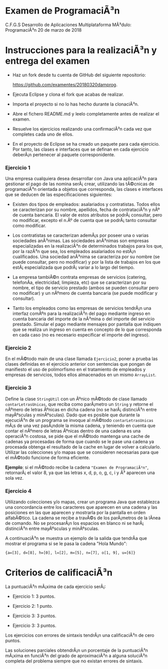 # Examen de ProgramaciÃ³n

C.F.G.S Desarrollo de Aplicaciones Multiplataforma
MÃ³dulo: ProgramaciÃ³n
20 de marzo de 2018

# Instrucciones para la realizaciÃ³n y entrega del examen

*	Haz un fork desde tu cuenta de GitHub del siguiente repositorio:

	https://github.com/examentes/20180320damprog.


*	Ejecuta Eclipse y clona el fork que acabas de realizar.


*	Importa el proyecto si no lo has hecho durante la clonaciÃ³n.


*	Abre el fichero README.md y leelo completamente antes de realizar el examen.


*	Resuelve los ejercicios realizando una confirmaciÃ³n cada vez que completes cada uno de ellos.

*	En el proyecto de Eclipse se ha creado un paquete para cada ejercicio. Por tanto, las clases e interfaces que se definan en cada ejercicio deberÃ¡n pertenecer al paquete corresponidente.

### Ejercicio 1

Una empresa cualquiera desea desarrollar con Java una aplicaciÃ³n para gestionar el pago de las nomina serÃ¡ crear, utilizando las tÃ©cnicas de programaciÃ³n orientada a objetos que corresponda, las clases e interfaces que se deducen de las especificaciones siguientes:

*	Existen dos tipos de empleados: asalariados y contratistas. Todos ellos se caracterizan por su nombre, apellidos, fecha de contrataciÃ³n y nÂº de cuenta bancaria. El valor de estos atributos se podrÃ¡ consultar, pero no modificar, excepto el n.Âº de cuenta que se podrÃ¡ tanto consultar como modificar.


*	Los contratistas se caracterizan ademÃ¡s por poseer una o varias sociedades anÃ³nimas. Las sociedades anÃ³nimas son empresas especializadas en la realizaciÃ³n de determinados trabajos para los que, por la razÃ³n que sea, los empleados asalariados no estÃ¡n cualificados. Una sociedad anÃ³nima se caracteriza por su nombre (se puede consultar, pero no modificar) y por la lista de trabajos en los que estÃ¡ especializada que podrÃ¡ variar a lo largo del tiempo.


*	La empresa tambiÃ©n contrata empresas de servicios (catering, telefonÃ­a, electricidad, limpieza, etc) que se caracterizan por su nombre, el tipo de servicio prestado (ambos se pueden consultar pero no modificar) y un nÃºmero de cuenta bancaria (se puede modificar y consultar).


*	Tanto los empleados como las empresas de servicios tendrÃ¡n una interfaz comÃºn para la realizaciÃ³n del pago mediante ingreso en cuenta bancaria del importe de la nÃ³mina o del importe del servicio prestado. Simular el pago mediante mensajes por pantalla que indiquen que se realiza un ingreso en cuenta en concepto de lo que corresponda en cada caso (no es necesario especificar el importe del ingreso).

### Ejercicio 2

En el mÃ©todo main de una clase llamada `Ejercicio2`, poner a prueba las clases definidas en el ejercicio anterior con sentencias que pongan de manifiesto el uso de polimorfismo en el tratamiento de empleados y empresas de servicios, todos ellos almacenados en un mismo `ArrayList`.

### Ejercicio 3

Define la clase `StringUtil` con un Ãºnico mÃ©todo de clase llamado `contarLetrasUnicas`, que reciba como parÃ¡metro un `String` y retorne el nÃºmero de letras Ãºnicas en dicha cadena (no se harÃ¡ distinciÃ³n entre mayÃºsculas y minÃºsculas). Dado que es posible que durante la ejecuciÃ³n de un programa se invoque al mÃ©todo `contarLetrasUnicas` mÃ¡s de una vez pasÃ¡ndole la misma cadena, y teniendo en cuenta que contar el nÃºmero de letras Ãºnicas dentro de una cadena es una operaciÃ³n costosa, se pide que el mÃ©todo mantenga una cache de cadenas ya procesadas de forma que cuando se le pase una cadena ya procesada obtenga el resultado de la cache en lugar de volver a calcularlo. Utilizar las colecciones y/o mapas que se consideren necesarias para que el mÃ©todo funcione de forma eficiente.

**Ejemplo**: si el mÃ©todo recibe la cadena `"Examen de ProgramaciÃ³n"`, retornarÃ¡ el valor 8, ya que las letras x, d, p, o, g, c, i y Ã³ aparecen una sola vez.

### Ejercicio 4

Utilizando colecciones y/o mapas, crear un programa Java que establezca una concordancia entre los caracteres que aparecen en una cadena y las posiciones en las que aparecen y mostrarla por la pantalla en orden alfabÃ©tico. La cadena se recibe a travÃ©s de los parÃ¡metros de la lÃ­nea de comando. No se procesarÃ¡n los espacios en blanco ni se harÃ¡ distinciÃ³n entre mayÃºsculas y minÃºsculas.

A continuaciÃ³n se muestra un ejemplo de la salida que tendrÃ­a que mostrar el programa si se le pasa la cadena "Hola Mundo":

	{a=[3], d=[8], h=[0], l=[2], m=[5], n=[7], o[1, 9], u=[6]}

# Criterios de calificaciÃ³n

La puntuaciÃ³n mÃ¡xima de cada ejercicio serÃ¡:

*	Ejercicio 1: 3 puntos.


*	Ejercicio 2: 1 punto.


*	Ejercicio 3: 3 puntos.


*	Ejercicio 3: 3 puntos.

Los ejercicios con errores de sintaxis tendrÃ¡n una calificaciÃ³n de cero puntos.

Las soluciones parciales obtendrÃ¡n un porcentaje de la puntuaciÃ³n mÃ¡xima en funciÃ³n del grado de aproximaciÃ³n a alguna soluciÃ³n completa del problema siempre que no existan errores de sintaxis.

